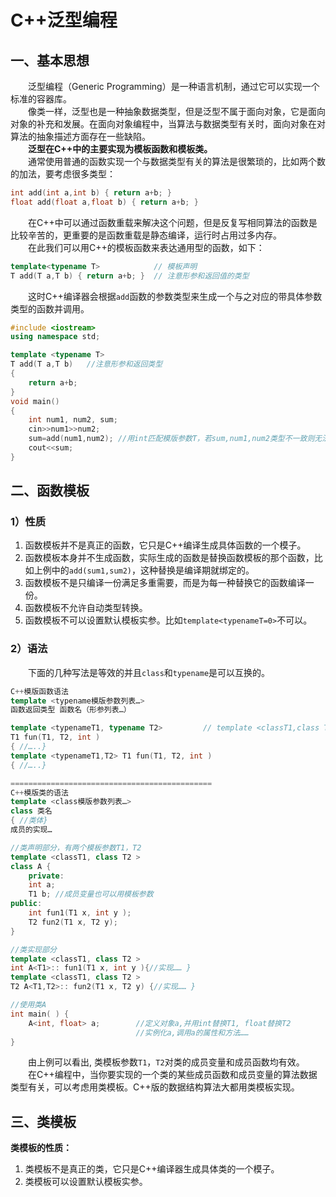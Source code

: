 # C++泛型编程
## 一、基本思想
&ensp;&ensp;&ensp;&ensp;泛型编程（Generic Programming）是一种语言机制，通过它可以实现一个标准的容器库。    
&ensp;&ensp;&ensp;&ensp;像类一样，泛型也是一种抽象数据类型，但是泛型不属于面向对象，它是面向对象的补充和发展。在面向对象编程中，当算法与数据类型有关时，面向对象在对算法的抽象描述方面存在一些缺陷。    
&ensp;&ensp;&ensp;&ensp;**泛型在C++中的主要实现为模板函数和模板类。**    
&ensp;&ensp;&ensp;&ensp;通常使用普通的函数实现一个与数据类型有关的算法是很繁琐的，比如两个数的加法，要考虑很多类型：
```cpp
int add(int a,int b) { return a+b; }
float add(float a,float b) { return a+b; }
```
&ensp;&ensp;&ensp;&ensp;在C++中可以通过函数重载来解决这个问题，但是反复写相同算法的函数是比较辛苦的，更重要的是函数重载是静态编译，运行时占用过多内存。    
&ensp;&ensp;&ensp;&ensp;在此我们可以用C++的模板函数来表达通用型的函数，如下：   
```cpp
template<typename T>            // 模板声明
T add(T a,T b) { return a+b; }  // 注意形参和返回值的类型
```
&ensp;&ensp;&ensp;&ensp;这时C++编译器会根据`add`函数的参数类型来生成一个与之对应的带具体参数类型的函数并调用。   
```cpp
#include <iostream>
using namespace std;

template <typename T>
T add(T a,T b)   //注意形参和返回类型
{ 
    return a+b;
} 
void main()
{
    int num1, num2, sum; 
    cin>>num1>>num2;
    sum=add(num1,num2); //用int匹配模版参数T，若sum,num1,num2类型不一致则无法匹配。
    cout<<sum;
}
```
## 二、函数模板
### 1）性质
1. 函数模板并不是真正的函数，它只是C++编译生成具体函数的一个模子。   
2. 函数模板本身并不生成函数，实际生成的函数是替换函数模板的那个函数，比如上例中的`add(sum1,sum2)`，这种替换是编译期就绑定的。   
3. 函数模板不是只编译一份满足多重需要，而是为每一种替换它的函数编译一份。   
4. 函数模板不允许自动类型转换。   
5. 函数模板不可以设置默认模板实参。比如`template<typenameT=0>`不可以。

### 2）语法
&ensp;&ensp;&ensp;&ensp;下面的几种写法是等效的并且`class`和`typename`是可以互换的。    
```cpp
C++模版函数语法
template <typename模版参数列表…>
函数返回类型 函数名（形参列表…）

template <typenameT1, typename T2>         // template <classT1,class T2> 
T1 fun(T1, T2, int )
{ //…..}
template <typenameT1,T2> T1 fun(T1, T2, int )
{ //…..}

=============================================
C++模版类的语法
template <class模版参数列表…>
class 类名
{ //类体}
成员的实现…

//类声明部分，有两个模板参数T1，T2
template <classT1, class T2 >
class A {
    private:
    int a;
    T1 b; //成员变量也可以用模板参数
public:
    int fun1(T1 x, int y );
    T2 fun2(T1 x, T2 y);
}

//类实现部分
template <classT1, class T2 >
int A<T1>:: fun1(T1 x, int y ){//实现…… }
template <classT1, class T2 >
T2 A<T1,T2>:: fun2(T1 x, T2 y) {//实现…… }

//使用类A
int main( ) {
    A<int, float> a;        //定义对象a,并用int替换T1, float替换T2
                            //实例化a,调用a的属性和方法……
}
```
&ensp;&ensp;&ensp;&ensp;由上例可以看出, 类模板参数`T1`，`T2`对类的成员变量和成员函数均有效。   
&ensp;&ensp;&ensp;&ensp;在C++编程中，当你要实现的一个类的某些成员函数和成员变量的算法数据类型有关，可以考虑用类模板。C++版的数据结构算法大都用类模板实现。    
## 三、类模板
**类模板的性质：**   
1. 类模板不是真正的类，它只是C++编译器生成具体类的一个模子。
2. 类模板可以设置默认模板实参。

